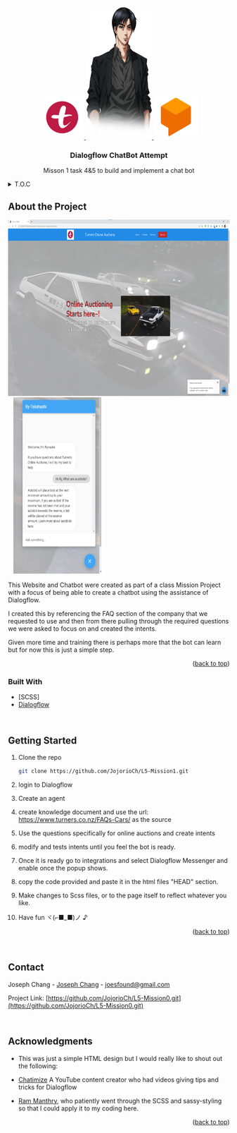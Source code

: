 <a name="readme-top"></a>

<div align="center">
  <a href="https://github.com/JojorioCh/L5-Mission1">
    <img src="images/turners.png" alt="Logo" width="100" height="100">
    <img src="images/Ry.png" alt="Logo" width="150" height="300">
    <img src="images/Dialogflow.png" alt="Logo" width="100" height="100">
  </a>
<h3 align="center">Dialogflow ChatBot Attempt</h3>
<p>Misson 1 task 4&5 to build and implement a chat bot</p>
</div>
<details>
<summary>T.O.C</summary>
<ol>
   <li>
      <a href="#about-the-project">About The Project</a>
      <ul>
        <li><a href="#built-with">Built With</a></li>
      </ul>
    </li>
    <li>
      <a href="#getting-started">Getting Started</a>
    </li>
    <li><a href="#contact">Contact</a></li>
    <li><a href="#acknowledgments">Acknowledgments</a></li>
  </ol>
</details>

## About the Project

<img src="images/PageLayout.png" alt="img" width="600" height="400">&nbsp;&nbsp;&nbsp;<img src="images/ChatBot.png" alt="img2" width="200" height="400">

This Website and Chatbot were created as part of a class Mission Project with a focus of being able to create a chatbot using the assistance of Dialogflow.

I created this by referencing the FAQ section of the company that we requested to use and then from there pulling through the required questions we were asked to focus on and created the intents.

Given more time and training there is perhaps more that the bot can learn but for now this is just a simple step.

<p align="right">(<a href="#readme-top">back to top</a>)</p>

### Built With

- [SCSS]
- [Dialogflow](https://dialogflow.cloud.google.com/)

<br />

## Getting Started

1. Clone the repo
   ```sh
   git clone https://github.com/JojorioCh/L5-Mission1.git
   ```
2. login to Dialogflow

3. Create an agent

4. create knowledge document and use the url: https://www.turners.co.nz/FAQs-Cars/ as the source

5. Use the questions specifically for online auctions and create intents

6. modify and tests intents until you feel the bot is ready.

7. Once it is ready go to integrations and select Dialogflow Messenger and enable once the popup shows.

8. copy the code provided and paste it in the html files "HEAD" section.

9. Make changes to Scss files, or to the page itself to reflect whatever you like.

10. Have fun ヾ(⌐■_■)ノ ♪

<p align="right">(<a href="#readme-top">back to top</a>)</p>

<br/>

## Contact

Joseph Chang - [Joseph Chang](https://www.linkedin.com/in/joseph-chang-b25977144/) - joesfound@gmail.com

Project Link: [https://github.com/JojorioCh/L5-Mission0.git](https://github.com/JojorioCh/L5-Mission0.git)

<br />

## Acknowledgments

- This was just a simple HTML design but I would really like to shout out the following:

- [Chatimize](https://www.youtube.com/@chatimize) A YouTube content creator who had videos giving tips and tricks for Dialogflow

- [Ram Manthry](https://www.linkedin.com/in/ram-manthry-2a427715/), who patiently went through the SCSS and sassy-styling so that I could apply it to my coding here.

<p align="right">(<a href="#readme-top">back to top</a>)</p>

<!-- MARKDOWN LINKS & IMAGES -->
<!-- https://www.markdownguide.org/basic-syntax/#reference-style-links -->
